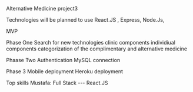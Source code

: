 Alternative Medicine  project3

Technologies will be planned to use
React.JS ,
Express, 
Node.Js,



MVP

Phase One
Search for new technologies
clinic components
individiual components
categorization of the complimentary and alternative medicine

Phaase Two
Authentication
MySQL connection


Phase 3
Mobile deployment
Heroku deployment


Top skills
Mustafa: Full Stack --- React.JS









